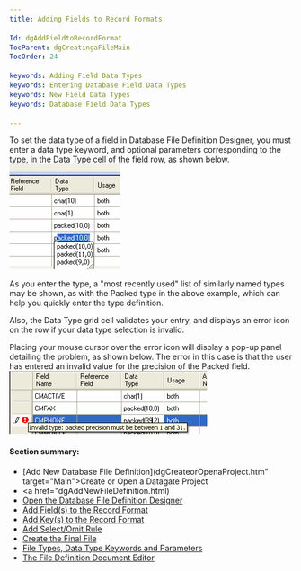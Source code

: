 ```yaml
---
title: Adding Fields to Record Formats

Id: dgAddFieldtoRecordFormat
TocParent: dgCreatingaFileMain
TocOrder: 24

keywords: Adding Field Data Types
keywords: Entering Database Field Data Types
keywords: New Field Data Types
keywords: Database Field Data Types

---
```


To set the data type of a field in Database File Definition Designer, you must enter a data type keyword, and optional parameters corresponding to the type, in the Data Type cell of the field row, as shown below.
![](Images/DataTypeCol.bmp)

As you enter the type, a "most recently used" list of similarly named types may be shown, as with the Packed type in the above example, which can help you quickly enter the type definition.

Also, the Data Type grid cell validates your entry, and displays an error icon on the row if your data type selection is invalid.

Placing your mouse cursor over the error icon will display a pop-up panel detailing the problem, as shown below. The error in this case is that the user has entered an invalid value for the precision of the Packed field.
![](Images/DataTypeError.bmp)

#### Section summary:

- [Add New Database File Definition](dgCreateorOpenaProject.htm" target="Main">Create or Open a Datagate Project</a>
- <a href="dgAddNewFileDefinition.html)
- [Open the Database File Definition Designer](dgOpenFDD.html)
- [Add Field(s) to the Record Format](dgAddFieldtoRecordFormat.html)
- [Add Key(s) to the Record Format](dgAddKeytoRecordFormat.html)
- [Add Select/Omit Rule](dgAddSelectOmitRule.html)
- [Create the Final File](dgCreatetheFinalFile.html)
- [File Types, Data Type Keywords and Parameters](dgFileTypesandDataTypes.html)
- [The File Definition Document Editor](dgFileDefinitionDocumentEditor.html)

